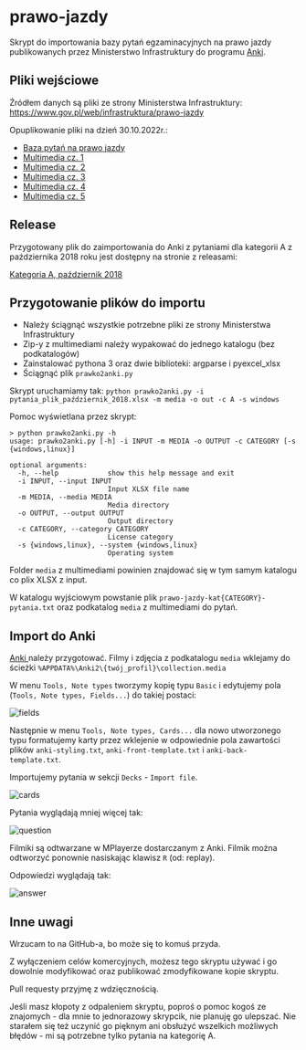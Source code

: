 # prawo-jazdy

Skrypt do importowania bazy pytań egzaminacyjnych na prawo jazdy publikowanych przez Ministerstwo Infrastruktury do programu [Anki](https://apps.ankiweb.net/).

## Pliki wejściowe

Źródłem danych są pliki ze strony Ministerstwa Infrastruktury: https://www.gov.pl/web/infrastruktura/prawo-jazdy

Opuplikowanie pliki na dzień 30.10.2022r.:
- [Baza pytań na prawo jazdy](https://www.gov.pl/attachment/ec8a835e-0c45-49d5-855d-77e0561e8381)
- [Multimedia cz. 1](https://www.gov.pl/pliki/rozne/KLIPY-PYTANIA%202021_01%20cz.%201.zip)
- [Multimedia cz. 2](https://www.gov.pl/pliki/rozne/KLIPY-PYTANIA%202021_01%20cz.%202.zip)
- [Multimedia cz. 3](https://www.gov.pl/pliki/rozne/KLIPY-PYTANIA%202021_01%20cz.%203.zip)
- [Multimedia cz. 4](https://www.gov.pl/pliki/rozne/media_prawojazdy_grudzie%C5%84%202021.zip)
- [Multimedia cz. 5](http://www.gov.pl/attachment/6ea58303-b6d3-4f77-a136-ca295d8f2848)

## Release

Przygotowany plik do zaimportowania do Anki z pytaniami dla kategorii A
z października 2018 roku jest dostępny na stronie z releasami:

[Kategoria A, październik 2018](https://github.com/dpurge/prawo-jazdy/releases/tag/v2018.10)

## Przygotowanie plików do importu

- Należy ściągnąć wszystkie potrzebne pliki ze strony Ministerstwa Infrastruktury
- Zip-y z multimediami należy wypakować do jednego katalogu (bez podkatalogów)
- Zainstalować pythona 3 oraz dwie biblioteki: argparse i pyexcel_xlsx
- Ściągnąć plik `prawko2anki.py`

Skrypt uruchamiamy tak: `python prawko2anki.py -i pytania_plik_październik_2018.xlsx -m media -o out -c A -s windows`

Pomoc wyświetlana przez skrypt:

```
> python prawko2anki.py -h
usage: prawko2anki.py [-h] -i INPUT -m MEDIA -o OUTPUT -c CATEGORY [-s {windows,linux}]

optional arguments:
  -h, --help            show this help message and exit
  -i INPUT, --input INPUT
                        Input XLSX file name
  -m MEDIA, --media MEDIA
                        Media directory
  -o OUTPUT, --output OUTPUT
                        Output directory
  -c CATEGORY, --category CATEGORY
                        License category
  -s {windows,linux}, --system {windows,linux}
                        Operating system
```

Folder `media` z multimediami powinien znajdować się w tym samym katalogu co plix XLSX z input.

W katalogu wyjściowym powstanie plik `prawo-jazdy-kat{CATEGORY}-pytania.txt`
oraz podkatalog `media` z multimediami do pytań.

## Import do Anki

[Anki ](https://apps.ankiweb.net/) należy przygotować.
Filmy i zdjęcia z podkatalogu `media` wklejamy do ścieżki `%APPDATA%\Anki2\{twój_profil}\collection.media`

W menu `Tools, Note types` tworzymy kopię typu `Basic`
i edytujemy pola (`Tools, Note types, Fields...`) do takiej postaci:

![fields](https://github.com/dpurge/prawo-jazdy/raw/master/img/pola-anki.png "Screenshot z listą pól w nowym typie notki")

Następnie w menu `Tools, Note types, Cards...` dla nowo utworzonego
typu formatujemy karty przez wklejenie w odpowiednie pola
zawartości plików `anki-styling.txt`, `anki-front-template.txt`
i `anki-back-template.txt`.

Importujemy pytania w sekcji `Decks` - `Import file`.

![cards](https://github.com/dpurge/prawo-jazdy/raw/master/img/szablon-anki.png "Screenshot z edytorem stylów")

Pytania wyglądają mniej więcej tak:

![question](https://github.com/dpurge/prawo-jazdy/raw/master/img/pytanie-anki.png "Screenshot z pytaniem")

Filmiki są odtwarzane w MPlayerze dostarczanym z Anki. Filmik można
odtworzyć ponownie nasiskając klawisz `R` (od: replay).

Odpowiedzi wyglądają tak:

![answer](https://github.com/dpurge/prawo-jazdy/raw/master/img/odpowiedz-anki.png "Screenshot z odpowiedzią")

## Inne uwagi

Wrzucam to na GitHub-a, bo może się to komuś przyda.

Z wyłączeniem celów komercyjnych, możesz tego skryptu używać i go dowolnie modyfikować oraz publikować zmodyfikowane kopie skryptu.

Pull requesty przyjmę z wdzięcznością.

Jeśli masz kłopoty z odpaleniem skryptu, poproś o pomoc kogoś ze znajomych - dla mnie to jednorazowy skrypcik, nie planuję go ulepszać. Nie starałem się też uczynić go pięknym ani obsłużyć wszelkich możliwych błędów - mi są potrzebne tylko pytania na kategorię A.
